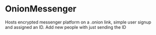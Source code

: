 # OnionMessenger
Hosts encrypted messenger platform on a .onion link, simple user signup and assigned an ID. Add new people with just sending the ID
